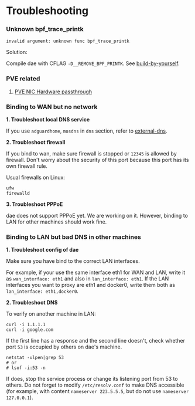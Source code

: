 # Troubleshooting

### Unknown bpf_trace_printk

```
invalid argument: unknown func bpf_trace_printk
```

Solution:

Compile dae with CFLAG `-D__REMOVE_BPF_PRINTK`. See [build-by-yourself](build-by-yourself.md).

### PVE related

1. [PVE NIC Hardware passthrough](https://github.com/daeuniverse/dae/issues/43)

### Binding to WAN but no network

**1. Troubleshoot local DNS service**

If you use `adguardhome`, `mosdns` in `dns` section, refer to [external-dns](external-dns.md).

**2. Troubleshoot firewall**

If you bind to wan, make sure firewall is stopped or `12345` is allowed by firewall. Don't worry about the security of this port because this port has its own firewall rule.

Usual firewalls on Linux:

```
ufw
firewalld
```

**3. Troubleshoot PPPoE**

dae does not support PPPoE yet. We are working on it. However, binding to LAN for other machines should work fine.

### Binding to LAN but bad DNS in other machines

**1. Troubleshoot config of dae**

Make sure you have bind to the correct LAN interfaces.

For example, if your use the same interface eth1 for WAN and LAN, write it as `wan_interface: eth1` and also in `lan_interface: eth1`. If the LAN interfaces you want to proxy are eth1 and docker0, write them both as `lan_interface: eth1,docker0`.

**2. Troubleshoot DNS**

To verify on another machine in LAN:

```
curl -i 1.1.1.1
curl -i google.com
```

If the first line has a response and the second line doesn't, check whether port `53` is occupied by others on dae's machine.

```
netstat -ulpen|grep 53
# or
# lsof -i:53 -n
```

If does, stop the service process or change its listening port from 53 to others. Do not forget to modify `/etc/resolv.conf` to make DNS accessible (for example, with content `nameserver 223.5.5.5`, but do not use `nameserver 127.0.0.1`).

